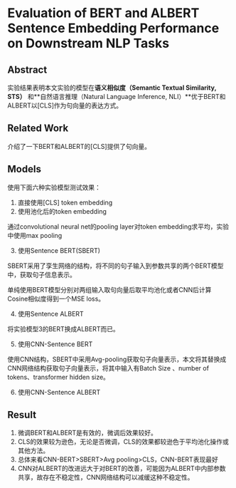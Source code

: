 # Evaluation of BERT and ALBERT Sentence Embedding Performance on Downstream NLP Tasks

## Abstract

实验结果表明本文实验的模型在**语义相似度（Semantic Textual Similarity, STS）** 和**自然语言推理（Natural Language Inference, NLI）**优于BERT和ALBERT以[CLS]作为句向量的表达方式。

## Related Work

介绍了一下BERT和ALBERT的[CLS]提供了句向量。

## Models

使用下面六种实验模型测试效果：

1. 直接使用[CLS] token embedding
2. 使用池化后的token embedding

通过convolutional neural net的pooling layer对token embedding求平均，实验中使用max pooling

3. 使用Sentence BERT(SBERT)

SBERT采用了孪生网络的结构，将不同的句子输入到参数共享的两个BERT模型中，获取句子信息表示。

单纯使用BERT模型分别对两组输入取句向量后取平均池化或者CNN后计算Cosine相似度得到一个MSE loss。

4. 使用Sentence ALBERT

将实验模型3的BERT换成ALBERT而已。

5. 使用CNN-Sentence BERT

使用CNN结构，SBERT中采用Avg-pooling获取句子向量表示，本文将其替换成CNN网络结构获取句子向量表示，将其中输入有Batch Size 、number of tokens、transformer hidden size。

6. 使用CNN-Sentence ALBERT



## Result

1. 微调BERT和ALBERT是有效的，微调后效果较好。
2. CLS的效果较为逊色，无论是否微调，CLS的效果都较逊色于平均池化操作或其他方法。
3. 总体来看CNN-BERT>SBERT>Avg pooling>CLS，CNN-BERT表现最好
4. CNN对ALBERT的改进远大于对BERT的改善，可能因为ALBERT中内部参数共享，故存在不稳定性，CNN网络结构可以减缓这种不稳定性。